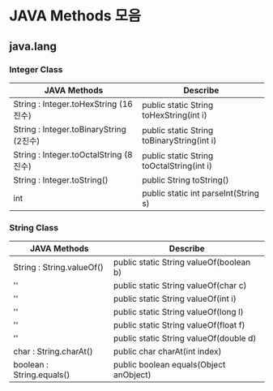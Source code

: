# JAVA Methods 모음

## java.lang

### Integer Class

|JAVA Methods|Describe|
|---|---|
|String : Integer.toHexString (16진수)|public static String toHexString(int i)|
|String : Integer.toBinaryString (2진수)|public static String toBinaryString(int i)|
|String : Integer.toOctalString (8진수)|public static String toOctalString(int i)|
|String : Integer.toString()|public String toString()|
|int|public static int parseInt(String s)|


### String Class
|JAVA Methods|Describe|
|---|---|
|String : String.valueOf()|public static String valueOf(boolean b)|
|''|public static String valueOf(char c)|
|''|public static String valueOf(int i)|
|''|public static String valueOf(long l)|
|''|public static String valueOf(float f)|
|''|public static String valueOf(double d)|
|char : String.charAt()|public char charAt(int index)|
|boolean : String.equals()|public boolean equals(Object anObject)|

